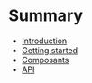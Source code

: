 # Summary

* [Introduction](README.md)
* [Getting started](getting-started.md)
* [Composants](composants.md)
* [API](api.md)

